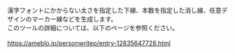 漢字フォントにかからない太さを指定した下線、本数を指定した消し線、任意デザインのマーカー線などを生成します。<br>
このツールの詳細については、以下のページを参照ください。<br>
<br>
https://ameblo.jp/personwritep/entry-12835647728.html

